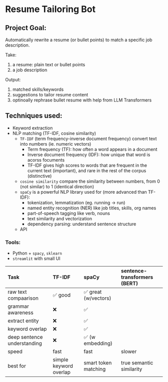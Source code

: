 # Resume Tailoring Bot
## Project Goal: 
Automatically rewrite a resume (or bullet points) to match a specific job description.

Take:
1. a resume: plain text or bullet points
2. a job description

Output:
1. matched skills/keywords
2. suggestions to tailor resume content
3. optinoally rephrase bullet resume with help from LLM Transformers

## Techniques used: 
* Keyword extraction
* NLP matching (TF-IDF, cosine similarity)
    * `TF-IDF` (term frequency-inverse document frequency) convert text into numbers (ie. numeric vectors)
        * Term frequency (TF): how often a word appears in a document
        * Inverse document frequency (IDF): how unique that word is acorss focuments
        * TF-IDF gives high scores to words that are frequent in the current text (important), and rare in the rest of the corpus (distinctive)
    * `cosine similarity` compare the similarity between numbers, from 0 (not similar) to 1 (identical direction)
    * `spaCy` is a powerful NLP library used for (more advanced than TF-IDF):
        * tokenization, lemmatization (eg. running -> run)
        * named entity recognition (NER) like job titles, skills, org names
        * part-of-speech tagging like verb, nouns
        * text similarity and vectorization
        * dependency parsing: understand sentence structure
    * API

### Tools:
* Python + `spacy`, `sklearn`
* `streamlit` with small UI


| Task | TF-IDF | spaCy | sentence-transformers (BERT)|
|:-----|:-------|:------|:----------------------|
| raw text compaarison | ✅ good | ✅ great (w/vectors)|
| grammar awareness | ❌| ✅ |
| extract entity | ❌ | ✅ |
| keyword overlap | ❌ | ✅ |
| deep sentence understanding | ❌ | ✅ (w embedding)|
| speed | fast | fast | slower | 
| best for | simple keyword overlap | smart token matching | true semantic similarity | 

